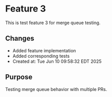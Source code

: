 # Feature 3

This is test feature 3 for merge queue testing.

## Changes
- Added feature implementation
- Added corresponding tests
- Created at: Tue Jun 10 09:58:32 EDT 2025

## Purpose
Testing merge queue behavior with multiple PRs.

